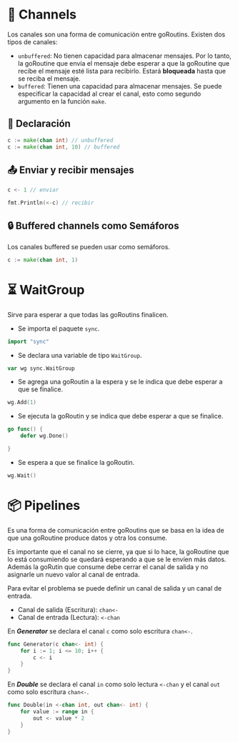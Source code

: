 # 📡 Channels

Los canales son una forma de comunicación entre goRoutins. Existen dos tipos de canales:

- `unbuffered`: No tienen capacidad para almacenar mensajes. Por lo tanto, la goRoutine que envía el mensaje debe esperar a que la goRoutine que recibe el mensaje esté lista para recibirlo. Estará <strong>bloqueada</strong> hasta que se reciba el mensaje.
- `buffered`: Tienen una capacidad para almacenar mensajes. Se puede especificar la capacidad al crear el canal, esto como segundo argumento en la función `make`.


## 📝 Declaración

```go
c := make(chan int) // unbuffered
c := make(chan int, 10) // buffered
``` 

## 📤 Enviar y recibir mensajes

```go
c <- 1 // enviar

fmt.Println(<-c) // recibir 
```

## 🔒 Buffered channels como Semáforos

Los canales buffered se pueden usar como semáforos.

```go
c := make(chan int, 1)
``` 

# ⏳ WaitGroup

Sirve para esperar a que todas las goRoutins finalicen.

-  Se importa el paquete `sync`.

```go
import "sync"
```

- Se declara una variable de tipo `WaitGroup`.

```go
var wg sync.WaitGroup
```

- Se agrega una goRoutin a la espera y se le indica que debe esperar a que se finalice.

```go
wg.Add(1)
```

- Se ejecuta la goRoutin y se indica que debe esperar a que se finalice.

```go
go func() {
	defer wg.Done()

}
```

- Se espera a que se finalice la goRoutin.

```go
wg.Wait()
```

# 📦 Pipelines

Es una forma de comunicación entre goRoutins que se basa en la idea de que una goRoutine produce datos y otra los consume.

Es importante que el canal no se cierre, ya que si lo hace, la goRoutine que lo está consumiendo se quedará esperando a que se le envíen más datos. Además la goRutin que consume debe cerrar el canal de salida y no asignarle un nuevo valor al canal de entrada.

Para evitar el problema se puede definir un canal de salida y un canal de entrada.

- Canal de salida (Escritura): `chan<-` 
- Canal de entrada (Lectura): `<-chan` 


En ***Generator*** se declara el canal `c` como solo escritura `chan<-`.
```go
func Generator(c chan<- int) {
	for i := 1; i <= 10; i++ {
		c <- i
	}
}
```

En ***Double*** se declara el canal `in` como solo lectura `<-chan` y el canal `out` como solo escritura `chan<-`.
```go
func Double(in <-chan int, out chan<- int) {
	for value := range in {
		out <- value * 2
	}
}
```

